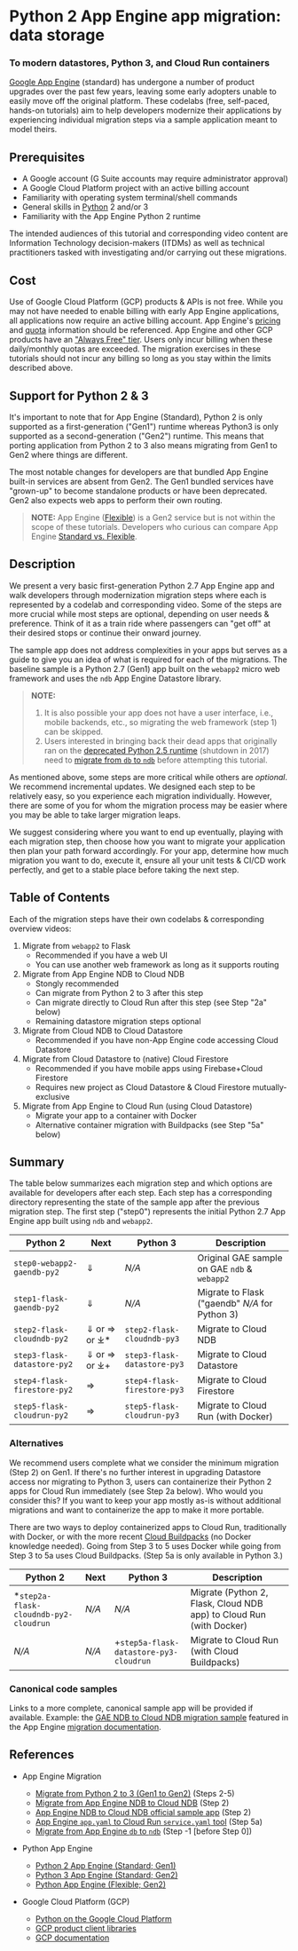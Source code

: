 # Python 2 App Engine app migration: data storage
### To modern datastores, Python 3, and Cloud Run containers

[Google App Engine](https://cloud.google.com/appengine) (standard) has undergone a number of product upgrades over the past few years, leaving some early adopters unable to easily move off the original platform. These codelabs (free, self-paced, hands-on tutorials) aim to help developers modernize their applications by experiencing individual migration steps via a sample application meant to model theirs.

## Prerequisites

- A Google account (G Suite accounts may require administrator approval)
- A Google Cloud Platform project with an active billing account
- Familiarity with operating system terminal/shell commands
- General skills in [Python](http://python.org) 2 and/or 3
- Familiarity with the App Engine Python 2 runtime

The intended audiences of this tutorial and corresponding video content are Information Technology decision-makers (ITDMs) as well as technical practitioners tasked with investigating and/or carrying out these migrations.

## Cost

Use of Google Cloud Platform (GCP) products & APIs is not free. While you may not have needed to enable billing with early App Engine applications, all applications now require an active billing account. App Engine's [pricing](https://cloud.google.com/appengine/pricing) and [quota](https://cloud.google.com/appengine/quotas) information should be referenced. App Engine and other GCP products have an ["Always Free" tier](https://cloud.google.com/free/docs/gcp-free-tier#always-free). Users only incur billing when these daily/monthly quotas are exceeded. The migration exercises in these tutorials should not incur any billing so long as you stay within the limits described above.

## Support for Python 2 &amp; 3

It's important to note that for App Engine (Standard), Python 2 is only supported as a first-generation ("Gen1") runtime whereas Python3 is only supported as a second-generation ("Gen2") runtime. This means that porting application from Python 2 to 3 also means migrating from Gen1 to Gen2 where things are different.

The most notable changes for developers are that bundled App Engine built-in services are absent from Gen2. The Gen1 bundled services have "grown-up" to become standalone products or have been deprecated. Gen2 also expects web apps to perform their own routing.

> **NOTE:** App Engine ([Flexible](https://cloud.google.com/appengine/docs/flexible/python/runtime?hl=en#interpreter)) is a Gen2 service but is not within the scope of these tutorials. Developers who curious can compare App Engine [Standard vs. Flexible](https://cloud.google.com/appengine/docs/the-appengine-environments).

## Description

We present a very basic first-generation Python 2.7 App Engine app and walk developers through modernization migration steps where each is represented by a codelab and corresponding video. Some of the steps are more crucial while most steps are optional, depending on user needs & preference. Think of it as a train ride where passengers can "get off" at their desired stops or continue their onward journey.

The sample app does not address complexities in your apps but serves as a guide to give you an idea of what is required for each of the migrations. The baseline sample is a Python 2.7 (Gen1) app built on the `webapp2` micro web framework and uses the `ndb` App Engine Datastore library.

> **NOTE:**
> 1. It is also possible your app does not have a user interface, i.e., mobile backends, etc., so migrating the web framework (step 1) can be skipped.
> 1. Users interested in bringing back their dead apps that originally ran on the [deprecated Python 2.5 runtime](http://googleappengine.blogspot.com/2013/03/python-25-thanks-for-good-times.html) (shutdown in 2017) need to [migrate from `db` to `ndb`](http://cloud.google.com/appengine/docs/standard/python/ndb/db_to_ndb) before attempting this tutorial.

As mentioned above, some steps are more critical while others are *optional*. We recommend incremental updates. We designed each step to be relatively easy, so you experience each migration individually. However, there are some of you for whom the migration process may be easier where you may be able to take larger migration leaps.

We suggest considering where you want to end up eventually, playing with each migration step, then choose how you want to migrate your application then plan your path forward accordingly. For your app, determine how much migration you want to do, execute it, ensure all your unit tests & CI/CD work perfectly, and get to a stable place before taking the next step.

## Table of Contents

Each of the migration steps have their own codelabs & corresponding overview videos:

1. Migrate from `webapp2` to Flask
    - Recommended if you have a web UI
    - You can use another web framework as long as it supports routing
1. Migrate from App Engine NDB to Cloud NDB
    - Stongly recommended
    - Can migrate from Python 2 to 3 after this step
    - Can migrate directly to Cloud Run after this step (see Step "2a" below)
    - Remaining datastore migration steps optional
1. Migrate from Cloud NDB to Cloud Datastore
    - Recommended if you have non-App Engine code accessing Cloud Datastore
1. Migrate from Cloud Datastore to (native) Cloud Firestore
    - Recommended if you have mobile apps using Firebase+Cloud Firestore
    - Requires new project as Cloud Datastore & Cloud Firestore mutually-exclusive
1. Migrate from App Engine to Cloud Run (using Cloud Datastore)
    - Migrate your app to a container with Docker
    - Alternative container migration with Buildpacks (see Step "5a" below)

## Summary

The table below summarizes each migration step and which options are available for developers after each step. Each step has a corresponding directory representing the state of the sample app after the previous migration step. The first step ("step0") represents the initial Python 2.7 App Engine app built using `ndb` and `webapp2`.

Python 2 | Next | Python 3 | Description
--- | --- | --- | ---
`step0-webapp2-gaendb-py2` | &dArr; | _N/A_ | Original GAE sample on GAE `ndb` & `webapp2`
`step1-flask-gaendb-py2` | &dArr; | _N/A_ | Migrate to Flask ("gaendb" _N/A_ for Python 3)
`step2-flask-cloudndb-py2` | &dArr; or &rArr; or &DownArrowBar;* | `step2-flask-cloudndb-py3` | Migrate to Cloud NDB
`step3-flask-datastore-py2` | &dArr; or &rArr; or &DownArrowBar;+ | `step3-flask-datastore-py3` | Migrate to Cloud Datastore
`step4-flask-firestore-py2` | &rArr; | `step4-flask-firestore-py3` | Migrate to Cloud Firestore
`step5-flask-cloudrun-py2` | &rArr; | `step5-flask-cloudrun-py3` | Migrate to Cloud Run (with Docker)

### Alternatives

We recommend users complete what we consider the minimum migration (Step 2) on Gen1. If there's no further interest in upgrading Datastore access nor migrating to Python 3, users can containerize their Python 2 apps for Cloud Run immediately (see Step 2a below). Who would you consider this? If you want to keep your app mostly as-is without additional migrations and want to containerize the app to make it more portable.

There are two ways to deploy containerized apps to Cloud Run, traditionally with Docker, or with the more recent [Cloud Buildpacks](https://github.com/GoogleCloudPlatform/buildpacks) (no Docker knowledge needed). Going from Step 3 to 5 uses Docker while going from Step 3 to 5a uses Cloud Buildpacks. (Step 5a is only available in Python 3.)

Python 2 | Next | Python 3 | Description
--- | --- | --- | ---
*`step2a-flask-cloudndb-py2-cloudrun` | _N/A_ | _N/A_ | Migrate (Python 2, Flask, Cloud NDB app) to Cloud Run (with Docker)
_N/A_ | _N/A_ | +`step5a-flask-datastore-py3-cloudrun` | Migrate to Cloud Run (with Cloud Buildpacks)

### Canonical code samples

Links to a more complete, canonical sample app will be provided if available. Example: the [GAE NDB to Cloud NDB migration sample](https://github.com/GoogleCloudPlatform/python-docs-samples/tree/master/appengine/standard/migration/ndb/overview) featured in the App Engine [migration documentation](https://cloud.google.com/appengine/docs/standard/python/migrate-to-python3).

## References

- App Engine Migration
    - [Migrate from Python 2 to 3 (Gen1 to Gen2)](http://cloud.google.com/appengine/docs/standard/python/migrate-to-python3) (Steps 2-5)
    - [Migrate from App Engine NDB to Cloud NDB](http://cloud.google.com/appengine/docs/standard/python/migrate-to-python3/migrate-to-cloud-ndb) (Step 2)
    - [App Engine NDB to Cloud NDB official sample app](https://github.com/GoogleCloudPlatform/python-docs-samples/tree/master/appengine/standard/migration/ndb/overview) (Step 2)
    - [App Engine `app.yaml` to Cloud Run `service.yaml` tool](http://googlecloudplatform.github.io/app-engine-cloud-run-converter) (Step 5a)
    - [Migrate from App Engine `db` to `ndb`](http://cloud.google.com/appengine/docs/standard/python/ndb/db_to_ndb) (Step -1 [before Step 0])

- Python App Engine
    - [Python 2 App Engine (Standard; Gen1)](https://cloud.google.com/appengine/docs/standard/python/runtime)
    - [Python 3 App Engine (Standard; Gen2)](https://cloud.google.com/appengine/docs/standard/python3/runtime)
    - [Python App Engine (Flexible; Gen2)](https://cloud.google.com/appengine/docs/flexible/python)

- Google Cloud Platform (GCP)
    - [Python on the Google Cloud Platform](https://cloud.google.com/python)
    - [GCP product client libraries](https://cloud.google.com/apis/docs/cloud-client-libraries)
    - [GCP documentation](https://cloud.google.com/docs)
